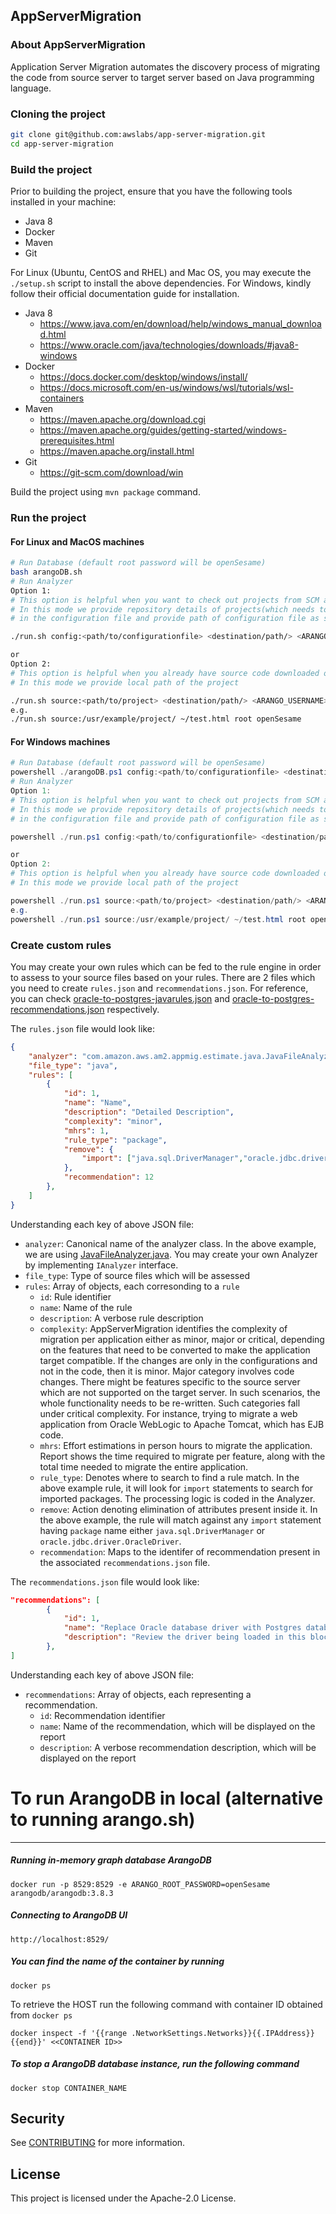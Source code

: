 ## AppServerMigration

### About AppServerMigration

Application Server Migration automates the discovery process of migrating the code from source server to target server based on Java programming language.

### Cloning the project
```bash
git clone git@github.com:awslabs/app-server-migration.git
cd app-server-migration
```

### Build the project
Prior to building the project, ensure that you have the following tools installed in your machine:
- Java 8
- Docker
- Maven
- Git

For Linux (Ubuntu, CentOS and RHEL) and Mac OS, you may execute the `./setup.sh` script to install the above dependencies.
For Windows, kindly follow their official documentation guide for installation.
- Java 8
	- https://www.java.com/en/download/help/windows_manual_download.html
	- https://www.oracle.com/java/technologies/downloads/#java8-windows
- Docker
	- https://docs.docker.com/desktop/windows/install/
	- https://docs.microsoft.com/en-us/windows/wsl/tutorials/wsl-containers
- Maven
	- https://maven.apache.org/download.cgi
	- https://maven.apache.org/guides/getting-started/windows-prerequisites.html
	- https://maven.apache.org/install.html
- Git
	- https://git-scm.com/download/win

Build the project using `mvn package` command.

### Run the project
#### For Linux and MacOS machines
```bash
# Run Database (default root password will be openSesame)
bash arangoDB.sh
# Run Analyzer
Option 1: 
# This option is helpful when you want to check out projects from SCM and run the scan
# In this mode we provide repository details of projects(which needs to be scanned) 
# in the configuration file and provide path of configuration file as shown below

./run.sh config:<path/to/configurationfile> <destination/path/> <ARANGO_USERNAME> <ARANGO_ROOT_PASSWORD>

or
Option 2:
# This option is helpful when you already have source code downloaded on your machine
# In this mode we provide local path of the project 

./run.sh source:<path/to/project> <destination/path/> <ARANGO_USERNAME> <ARANGO_ROOT_PASSWORD>
e.g.
./run.sh source:/usr/example/project/ ~/test.html root openSesame
```

#### For Windows machines
```powershell
# Run Database (default root password will be openSesame)
powershell ./arangoDB.ps1 config:<path/to/configurationfile> <destination/path/> <ARANGO_USERNAME> <ARANGO_ROOT_PASSWORD>
# Run Analyzer
Option 1: 
# This option is helpful when you want to check out projects from SCM and run the scan
# In this mode we provide repository details of projects(which needs to be scanned) 
# in the configuration file and provide path of configuration file as shown below

powershell ./run.ps1 config:<path/to/configurationfile> <destination/path/> <ARANGO_USERNAME> <ARANGO_ROOT_PASSWORD>

or
Option 2:
# This option is helpful when you already have source code downloaded on your machine
# In this mode we provide local path of the project 

powershell ./run.ps1 source:<path/to/project> <destination/path/> <ARANGO_USERNAME> <ARANGO_ROOT_PASSWORD>
e.g.
powershell ./run.ps1 source:/usr/example/project/ ~/test.html root openSesame
```

### Create custom rules
You may create your own rules which can be fed to the rule engine in order to assess to your source files based on your rules. There are 2 files which you need to create `rules.json` and `recommendations.json`. For reference, you can check [oracle-to-postgres-javarules.json](https://github.com/awslabs/app-server-migration/blob/main/src/main/resources/oracle-to-postgres-javarules.json) and [oracle-to-postgres-recommendations.json](https://github.com/awslabs/app-server-migration/blob/main/src/main/resources/oracle-to-postgres-recommendations.json) respectively.

The `rules.json` file would look like:

``` json
{
	"analyzer": "com.amazon.aws.am2.appmig.estimate.java.JavaFileAnalyzer",
	"file_type": "java",
	"rules": [
		{
			"id": 1,
			"name": "Name",
			"description": "Detailed Description",
			"complexity": "minor",
			"mhrs": 1,
			"rule_type": "package",
			"remove": {
				"import": ["java.sql.DriverManager","oracle.jdbc.driver.OracleDriver"]
			},
			"recommendation": 12
		},
	]
}
```

Understanding each key of above JSON file:
- `analyzer`: Canonical name of the analyzer class. In the above example, we are using [JavaFileAnalyzer.java](https://github.com/awslabs/app-server-migration/blob/main/src/main/java/com/amazon/aws/am2/appmig/estimate/java/JavaFileAnalyzer.java). You may create your own Analyzer by implementing `IAnalyzer` interface.
- `file_type`: Type of source files which will be assessed
- `rules`: Array of objects, each corresonding to a `rule`
	- `id`: Rule identifier
	- `name`: Name of the rule
	- `description`: A verbose rule description 
	- `complexity`: AppServerMigration identifies the complexity of migration per application either as minor, major or critical, depending on the features that need to be converted to make the application target compatible. If the changes are only in the configurations and not in the code, then it is minor. Major category involves code changes. There might be features specific to the source server which are not supported on the target server. In such scenarios, the whole functionality needs to be re-written. Such categories fall under critical complexity. For instance, trying to migrate a web application from Oracle WebLogic to Apache Tomcat, which has EJB code.
	- `mhrs`: Effort estimations in person hours to migrate the application. Report shows the time required to migrate per feature, along with the total time needed to migrate the entire application.
	- `rule_type`: Denotes where to search to find a rule match. In the above example rule, it will look for `import` statements to search for imported packages. The processing logic is coded in the Analyzer.
	- `remove`: Action denoting elimination of attributes present inside it. In the above example, the rule will match against any `import` statement having `package` name either `java.sql.DriverManager` or `oracle.jdbc.driver.OracleDriver`.
	- `recommendation`: Maps to the identifer of recommendation present in the associated `recommendations.json` file.

The `recommendations.json` file would look like:

``` json
"recommendations": [
		{
			"id": 1,
			"name": "Replace Oracle database driver with Postgres database driver",
			"description": "Review the driver being loaded in this block of code and change the driver from oracle.jdbc.driver.OracleDriver to  org.postgresql.Driver"
		},
]

```

Understanding each key of above JSON file:
- `recommendations`: Array of objects, each representing a recommendation.
	- `id`: Recommendation identifier
	- `name`: Name of the recommendation, which will be displayed on the report
	- `description`: A verbose recommendation description, which will be displayed on the report


# To run ArangoDB in local (alternative to running arango.sh)
---
##### Running in-memory graph database ArangoDB

`docker run -p 8529:8529 -e ARANGO_ROOT_PASSWORD=openSesame arangodb/arangodb:3.8.3`

##### Connecting to ArangoDB UI
`http://localhost:8529/`

##### You can find the name of the container by running
`docker ps`

To retrieve the HOST run the following command with container ID obtained from `docker ps`

`docker inspect -f '{{range .NetworkSettings.Networks}}{{.IPAddress}}{{end}}' <<CONTAINER ID>>`

##### To stop a ArangoDB database instance, run the following command
`docker stop CONTAINER_NAME`


## Security

See [CONTRIBUTING](CONTRIBUTING.md#security-issue-notifications) for more information.

## License

This project is licensed under the Apache-2.0 License.

